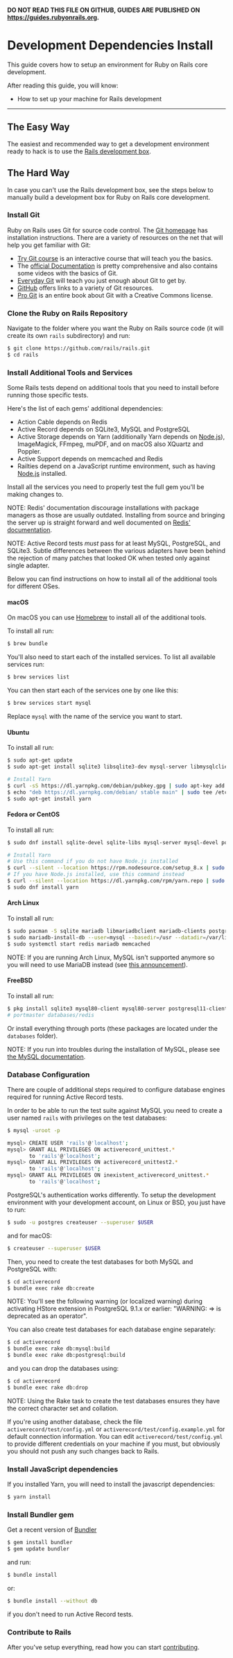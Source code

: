 **DO NOT READ THIS FILE ON GITHUB, GUIDES ARE PUBLISHED ON https://guides.rubyonrails.org.**

Development Dependencies Install
================================

This guide covers how to setup an environment for Ruby on Rails core development.

After reading this guide, you will know:

* How to set up your machine for Rails development

--------------------------------------------------------------------------------

The Easy Way
------------

The easiest and recommended way to get a development environment ready to hack is to use the [Rails development box](https://github.com/rails/rails-dev-box).

The Hard Way
------------

In case you can't use the Rails development box, see the steps below to manually
build a development box for Ruby on Rails core development.

### Install Git

Ruby on Rails uses Git for source code control. The [Git homepage](https://git-scm.com/) has installation instructions. There are a variety of resources on the net that will help you get familiar with Git:

* [Try Git course](https://try.github.io/) is an interactive course that will teach you the basics.
* The [official Documentation](https://git-scm.com/documentation) is pretty comprehensive and also contains some videos with the basics of Git.
* [Everyday Git](https://schacon.github.io/git/everyday.html) will teach you just enough about Git to get by.
* [GitHub](https://help.github.com/) offers links to a variety of Git resources.
* [Pro Git](https://git-scm.com/book) is an entire book about Git with a Creative Commons license.

### Clone the Ruby on Rails Repository

Navigate to the folder where you want the Ruby on Rails source code (it will create its own `rails` subdirectory) and run:

```bash
$ git clone https://github.com/rails/rails.git
$ cd rails
```

### Install Additional Tools and Services

Some Rails tests depend on additional tools that you need to install before running those specific tests.

Here's the list of each gems' additional dependencies:

* Action Cable depends on Redis
* Active Record depends on SQLite3, MySQL and PostgreSQL
* Active Storage depends on Yarn (additionally Yarn depends on
  [Node.js](https://nodejs.org/)), ImageMagick, FFmpeg, muPDF, and on macOS
  also XQuartz and Poppler.
* Active Support depends on memcached and Redis
* Railties depend on a JavaScript runtime environment, such as having
  [Node.js](https://nodejs.org/) installed.

Install all the services you need to properly test the full gem you'll be
making changes to.

NOTE: Redis' documentation discourage installations with package managers as those are usually outdated. Installing from source and bringing the server up is straight forward and well documented on [Redis' documentation](https://redis.io/download#installation).

NOTE: Active Record tests _must_ pass for at least MySQL, PostgreSQL, and SQLite3. Subtle differences between the various adapters have been behind the rejection of many patches that looked OK when tested only against single adapter.

Below you can find instructions on how to install all of the additional
tools for different OSes.

#### macOS

On macOS you can use [Homebrew](https://brew.sh/) to install all of the
additional tools.

To install all run:

```bash
$ brew bundle
```

You'll also need to start each of the installed services. To list all
available services run:

```bash
$ brew services list
```

You can then start each of the services one by one like this:

```bash
$ brew services start mysql
```

Replace `mysql` with the name of the service you want to start.

#### Ubuntu

To install all run:

```bash
$ sudo apt-get update
$ sudo apt-get install sqlite3 libsqlite3-dev mysql-server libmysqlclient-dev postgresql postgresql-client postgresql-contrib libpq-dev redis-server memcached imagemagick ffmpeg mupdf mupdf-tools libxml2-dev

# Install Yarn
$ curl -sS https://dl.yarnpkg.com/debian/pubkey.gpg | sudo apt-key add -
$ echo "deb https://dl.yarnpkg.com/debian/ stable main" | sudo tee /etc/apt/sources.list.d/yarn.list
$ sudo apt-get install yarn
```

#### Fedora or CentOS

To install all run:

```bash
$ sudo dnf install sqlite-devel sqlite-libs mysql-server mysql-devel postgresql-server postgresql-devel redis memcached imagemagick ffmpeg mupdf libxml2-devel

# Install Yarn
# Use this command if you do not have Node.js installed
$ curl --silent --location https://rpm.nodesource.com/setup_8.x | sudo bash -
# If you have Node.js installed, use this command instead
$ curl --silent --location https://dl.yarnpkg.com/rpm/yarn.repo | sudo tee /etc/yum.repos.d/yarn.repo
$ sudo dnf install yarn
```

#### Arch Linux

To install all run:

```bash
$ sudo pacman -S sqlite mariadb libmariadbclient mariadb-clients postgresql postgresql-libs redis memcached imagemagick ffmpeg mupdf mupdf-tools poppler yarn libxml2
$ sudo mariadb-install-db --user=mysql --basedir=/usr --datadir=/var/lib/mysql
$ sudo systemctl start redis mariadb memcached
```

NOTE: If you are running Arch Linux, MySQL isn't supported anymore so you will need to
use MariaDB instead (see [this announcement](https://www.archlinux.org/news/mariadb-replaces-mysql-in-repositories/)).

#### FreeBSD

To install all run:

```bash
$ pkg install sqlite3 mysql80-client mysql80-server postgresql11-client postgresql11-server memcached imagemagick ffmpeg mupdf yarn libxml2
# portmaster databases/redis
```

Or install everything through ports (these packages are located under the
`databases` folder).

NOTE: If you run into troubles during the installation of MySQL, please see
[the MySQL documentation](https://dev.mysql.com/doc/refman/en/freebsd-installation.html).

### Database Configuration

There are couple of additional steps required to configure database engines
required for running Active Record tests.

In order to be able to run the test suite against MySQL you need to create a user named `rails` with privileges on the test databases:

```bash
$ mysql -uroot -p

mysql> CREATE USER 'rails'@'localhost';
mysql> GRANT ALL PRIVILEGES ON activerecord_unittest.*
       to 'rails'@'localhost';
mysql> GRANT ALL PRIVILEGES ON activerecord_unittest2.*
       to 'rails'@'localhost';
mysql> GRANT ALL PRIVILEGES ON inexistent_activerecord_unittest.*
       to 'rails'@'localhost';
```

PostgreSQL's authentication works differently. To setup the development environment
with your development account, on Linux or BSD, you just have to run:

```bash
$ sudo -u postgres createuser --superuser $USER
```

and for macOS:

```bash
$ createuser --superuser $USER
```

Then, you need to create the test databases for both MySQL and PostgreSQL with:

```bash
$ cd activerecord
$ bundle exec rake db:create
```

NOTE: You'll see the following warning (or localized warning) during activating HStore extension in PostgreSQL 9.1.x or earlier: "WARNING: => is deprecated as an operator".

You can also create test databases for each database engine separately:

```bash
$ cd activerecord
$ bundle exec rake db:mysql:build
$ bundle exec rake db:postgresql:build
```

and you can drop the databases using:

```bash
$ cd activerecord
$ bundle exec rake db:drop
```

NOTE: Using the Rake task to create the test databases ensures they have the correct character set and collation.

If you're using another database, check the file `activerecord/test/config.yml` or `activerecord/test/config.example.yml` for default connection information. You can edit `activerecord/test/config.yml` to provide different credentials on your machine if you must, but obviously you should not push any such changes back to Rails.

### Install JavaScript dependencies

If you installed Yarn, you will need to install the javascript dependencies:

```bash
$ yarn install
```

### Install Bundler gem

Get a recent version of [Bundler](https://bundler.io/)

```bash
$ gem install bundler
$ gem update bundler
```

and run:

```bash
$ bundle install
```

or:

```bash
$ bundle install --without db
```

if you don't need to run Active Record tests.

### Contribute to Rails

After you've setup everything, read how you can start [contributing](contributing_to_ruby_on_rails.html#running-an-application-against-your-local-branch).
